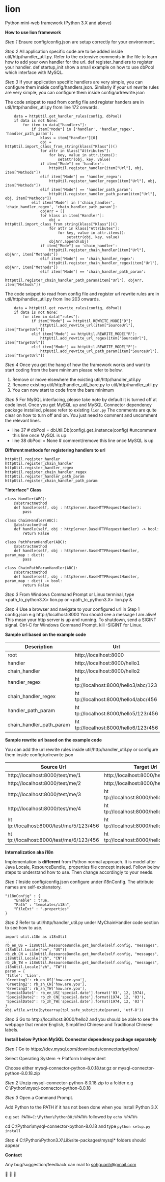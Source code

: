 # lion
Python mini-web framework (Python 3.X and above)

**How to use lion framework**

*Step 1*
Ensure config/config.json are setup correctly for your environment.

*Step 2*
All application specific code are to be added inside util/http/handler_util.py. Refer to the extensive comments in the file to learn how to add your own handler for the url. def register_handlers to register your handler. def startup_init show a small example on how to use dbPool which interface with MySQL.

*Step 3*
If your application specific handlers are very simple, you can configure them inside config/handlers.json. Similarly if your url rewrite rules are very simple, you can configure them inside config/urlrewrite.json

The code snippet to read from config file and register handers are in util/http/handler_util.py from line 172 onwards.

```
    data = httpUtil.get_handler_rules(config, dbPool)
    if data is not None:
        for item in data["handlers"]:
            if item["Mode"] in ['handler', 'handler_regex', 'handler_path_param']:
                klass = item["Handler"][0]
                obj = httpUtil.import_class_from_string(klass["Klass"])()
                for attr in klass["Attributes"]:
                    for key, value in attr.items():
                        setattr(obj, key, value)
                if item["Mode"] == 'handler':
                    httpUtil.register_handler(item["Url"], obj, item["Methods"])
                elif item["Mode"] == 'handler_regex':
                    httpUtil.register_handler_regex(item["Url"], obj, item["Methods"])
                elif item["Mode"] == 'handler_path_param':
                    httpUtil.register_handler_path_param(item["Url"], obj, item["Methods"])
            elif item["Mode"] in ['chain_handler', 'chain_handler_regex', 'chain_handler_path_param']:
                objArr = []
                for klass in item["Handler"]:
                    obj = httpUtil.import_class_from_string(klass["Klass"])()
                    for attr in klass["Attributes"]:
                        for key, value in attr.items():
                            setattr(obj, key, value)
                    objArr.append(obj)
                if item["Mode"] == 'chain_handler':
                    httpUtil.register_chain_handler(item["Url"], objArr, item["Methods"])
                elif item["Mode"] == 'chain_handler_regex':
                    httpUtil.register_chain_handler_regex(item["Url"], objArr, item["Methods"])
                elif item["Mode"] == 'chain_handler_path_param':
                    httpUtil.register_chain_handler_path_param(item["Url"], objArr, item["Methods"])
```

The code snippet to read from config file and register url rewrite rules are in util/http/handler_util.py from line 203 onwards.
```
    data = httpUtil.get_rewrite_rules(config, dbPool)
    if data is not None:
        for item in data["rules"]:
            if item["Mode"] == httpUtil.REWRITE_MODE["D"]:
                httpUtil.add_rewrite_url(item["SourceUrl"], item["TargetUrl"])
            elif item["Mode"] == httpUtil.REWRITE_MODE["R"]:
                httpUtil.add_rewrite_url_regex(item["SourceUrl"], item["TargetUrl"])
            elif item["Mode"] == httpUtil.REWRITE_MODE["P"]:
                httpUtil.add_rewrite_url_path_param(item["SourceUrl"], item["TargetUrl"])
```

*Step 4*
Once you get the hang of how the framework works and want to start coding from the bare minimum please refer to below.
1. Remove or move elsewhere the existing util/http/handler_util.py
2. Rename existing util/http/handler_util_bare.py to util/http/handler_util.py
3. You can now start to code from the bare minimum

*Step 5*
For MySQL interfacing, please take note by default it is turned off at code level. Once you get MySQL up and MySQL Connector dependency package installed, please refer to existing ```lion.py``` The comments are quite clear on how to turn off and on. You just need to comment and uncomment the relevant lines.
- line 37        # dbPool = dbUtil.Db(config).get_instance(config) #uncomment this line once MySQL is up
- line 38        dbPool = None  # comment/remove this line once MySQL is up

**Different methods for registering handlers to url**
```
httpUtil.register_handler
httpUtil.register_chain_handler
httpUtil.register_handler_regex
httpUtil.register_chain_handler_regex
httpUtil.register_handler_path_param
httpUtil.register_chain_handler_path_param
```

**"Interface" Class**
```
class Handler(ABC):	
	@abstractmethod
	def handle(self, obj : httpServer.BaseHTTPRequestHandler):
		pass
		
class ChainHandler(ABC):	
	@abstractmethod
	def handle(self, obj : httpServer.BaseHTTPRequestHandler) -> bool:
		return False
		
class PathParamHandler(ABC):
	@abstractmethod
	def handle(self, obj : httpServer.BaseHTTPRequestHandler, param_map : dict):
		pass
		
class ChainPathParamHandler(ABC):	
	@abstractmethod
	def handle(self, obj : httpServer.BaseHTTPRequestHandler, param_map : dict) -> bool:
		return False
```

*Step 3*
From Windows Command Prompt or Linux terminal, type <path_to_python3.X> lion.py or <path_to_python3.X> lion.py &

*Step 4*
Use a browser and navigate to your configured url in Step 1 config.json e.g ht&#8203;tp://localhost:8000
You should see a message I am alive! This mean your http server is up and running.
To shutdown, send a SIGINT signal. Ctrl-C for Windows Command Prompt. kill -SIGINT <pid> for Linux.
  
**Sample url based on the example code**

| Description | Url |
| --- | --- |
| root | ht&#8203;tp://localhost:8000 |
| handler | ht&#8203;tp://localhost:8000/hello1 |
| chain_handler | ht&#8203;tp://localhost:8000/hello2 |
| handler_regex | ht&#8203;tp://localhost:8000/hello3/abc/123 |
| chain_handler_regex | ht&#8203;tp://localhost:8000/hello4/abc/456  |
| handler_path_param | ht&#8203;tp://localhost:8000/hello5/123/456 | 
| chain_handler_path_param | ht&#8203;tp://localhost:8000/hello6/123/456 | 

**Sample rewrite url based on the example code**

You can add the url rewrite rules inside util/http/handler_util.py or configure them inside config/urlrewrite.json

| Source Url | Target Url |
| --- | --- |
| ht&#8203;tp://localhost:8000/test/me/1 | ht&#8203;tp://localhost:8000/hello1 |
| ht&#8203;tp://localhost:8000/test/me/2 | ht&#8203;tp://localhost:8000/hello2 |
| ht&#8203;tp://localhost:8000/test/me/3 | ht&#8203;tp://localhost:8000/hello3/abc/123 |
| ht&#8203;tp://localhost:8000/test/me/4 | ht&#8203;tp://localhost:8000/hello4/abc/456  |
| ht&#8203;tp://localhost:8000/test/me/5/123/456 | ht&#8203;tp://localhost:8000/hello5/123/456 | 
| ht&#8203;tp://localhost:8000/test/me/6/123/456 | ht&#8203;tp://localhost:8000/hello6/123/456 |

**Internalization aka i18n**

Implementation is **different** from Python normal approach. It is model after Java Locale, ResourceBundle, .properties file concept instead. Follow below steps to understand how to use. Then change accordingly to your needs.

*Step 1*
Inside config/config.json configure under i18nConfig. The attribute names are self-explanatory.
```
"i18nConfig" : {
	"Enable" : true,
	"Path" : "templates/i18n",
	"FileExt" : ".properties"				
}
```

*Step 2*
Refer to util/http/handler_util.py under MyChainHandler code section to see how to use.
```
import util.i18n as i18nUtil
...
rb_en_US = i18nUtil.ResourceBundle.get_bundle(self.config, "messages", i18nUtil.Locale("en", "US"))
rb_zh_CN = i18nUtil.ResourceBundle.get_bundle(self.config, "messages", i18nUtil.Locale("zh", "CN"))
rb_zh_TW = i18nUtil.ResourceBundle.get_bundle(self.config, "messages", i18nUtil.Locale("zh", "TW"))
param = {
'Title': 'Lion',
'Greeting1': rb_en_US['how.are.you'],
'Greeting2': rb_zh_CN['how.are.you'],
'Greeting3': rb_zh_TW['how.are.you'],
'SpecialDate1': rb_en_US['special.date'].format('03', 12, 1974),
'SpecialDate2': rb_zh_CN['special.date'].format(1974, 12, '03'),
'SpecialDate3': rb_zh_TW['special.date'].format(1974, 12, '03')
}
obj.wfile.write(bytearray(tpl.safe_substitute(param), 'utf-8'))
```

*Step 3*
Go to ht&#8203;tp://localhost:8000/hello2 and you should be able to see the webpage that render English, Simplified Chinese and Traditional Chinese labels.

**Install below Python MySQL Connector dependency package separately**

*Step 1* 
Go to https://dev.mysql.com/downloads/connector/python/

Select Operating System -> Platform Independent

Choose either mysql-connector-python-8.0.18.tar.gz or mysql-connector-python-8.0.18.zip

*Step 2* 
Unzip mysql-connector-python-8.0.18.zip to a folder e.g C:\Python\mysql-connector-python-8.0.18

*Step 3* 
Open a Command Prompt. 

Add Python to the PATH if it has not been done when you install Python 3.X

e.g ```set PATH=C:\Python\Python38;%PATH%``` followed by ```echo %PATH%```

cd C:\Python\mysql-connector-python-8.0.18 and type ```python setup.py install```

*Step 4*
C:\Python\Python3.X\Lib\site-packages\mysql* folders should appear

**Contact**

Any bug/suggestion/feedback can mail to sohguanh@gmail.com

:lion: :lion: :lion:
